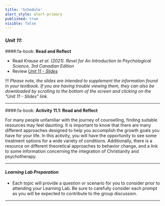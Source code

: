 ```yaml
---
title: 'Schedule'
alert_style: alert-primary
published: true
visible: false
---
```


### ***Unit 11:***

####:fa-book: **Read and Reflect**

- Read *Krause et al. (2021). Revel for An Introduction to Psychological Science, 3rd Canadian Edition*
- Review [*Unit 11 - Slides*](PSYC106-CH16Therapies3rdEd.pptx)

!!! *Please note, the slides are intended to supplement the information found in your textbook. If you are having trouble viewing them, they can also be downloaded by scrolling to the bottom of the screen and clicking on the "Unit 11 - Slides" link.*

---

####:fa-book: **Activity 11.1: Read and Reflect**

For many people unfamiliar with the journey of counselling, finding suitable resources may feel daunting. It is important to know that there are many different approaches designed to help you accomplish the growth goals you have for your life. In this activity, you will have the opportunity to see some treatment options for a wide variety of conditions. Additionally, there is a resource on different theoretical approaches to behavior change, and a link to some information concerning the integration of Christianity and psychotherapy.  

---

#### ***Learning Lab Preparation***

- Each topic will provide a question or scenario for you to consider prior to attending your Learning Lab. Be sure to carefully consider each prompt as you will be expected to contribute to the group discussion.

---
